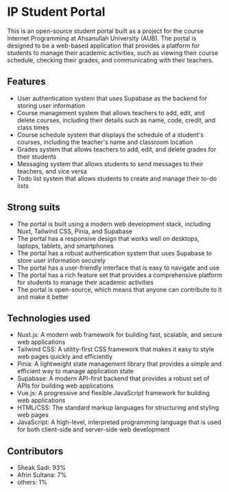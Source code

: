 # IP Student Portal
This is an open-source student portal built as a project for the course Internet Programming at Ahsanullah University (AUB). The portal is designed to be a web-based application that provides a platform for students to manage their academic activities, such as viewing their course schedule, checking their grades, and communicating with their teachers.

## Features

* User authentication system that uses Supabase as the backend for storing user information
* Course management system that allows teachers to add, edit, and delete courses, including their details such as name, code, credit, and class times
* Course schedule system that displays the schedule of a student's courses, including the teacher's name and classroom location
* Grades system that allows teachers to add, edit, and delete grades for their students
* Messaging system that allows students to send messages to their teachers, and vice versa
* Todo list system that allows students to create and manage their to-do lists

## Strong suits

* The portal is built using a modern web development stack, including Nuxt, Tailwind CSS, Pinia, and Supabase
* The portal has a responsive design that works well on desktops, laptops, tablets, and smartphones
* The portal has a robust authentication system that uses Supabase to store user information securely
* The portal has a user-friendly interface that is easy to navigate and use
* The portal has a rich feature set that provides a comprehensive platform for students to manage their academic activities
* The portal is open-source, which means that anyone can contribute to it and make it better

## Technologies used

* Nuxt.js: A modern web framework for building fast, scalable, and secure web applications
* Tailwind CSS: A utility-first CSS framework that makes it easy to style web pages quickly and efficiently
* Pinia: A lightweight state management library that provides a simple and efficient way to manage application state
* Supabase: A modern API-first backend that provides a robust set of APIs for building web applications
* Vue.js: A progressive and flexible JavaScript framework for building web applications
* HTML/CSS: The standard markup languages for structuring and styling web pages
* JavaScript: A high-level, interpreted programming language that is used for both client-side and server-side web development

## Contributors

* Sheak Sadi: 93%
* Afrin Sultana: 7%
* others: 1%
